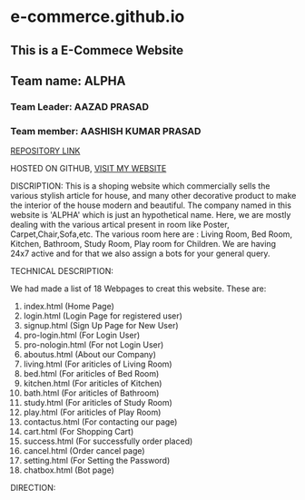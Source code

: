 # e-commerce.github.io
## This is a E-Commece Website

 ## Team name: ALPHA

### Team Leader: AAZAD PRASAD

### Team member: AASHISH KUMAR PRASAD




[REPOSITORY LINK](https://github.com/aazadprasad/e-commerce.github.io.git "Repository link")

HOSTED ON GITHUB,
[VISIT MY WEBSITE](https://aazadprasad.github.io/e-commerce.github.io/ "Website link") 


DISCRIPTION:
This is a shoping website which commercially sells the various stylish article for house, and many other decorative product to make the interior of the house modern and beautiful. 
The company named in this website is 'ALPHA' which is just an hypothetical name. Here, we are mostly dealing with the various artical present in room like Poster, Carpet,Chair,Sofa,etc.
The various room here are : Living Room, Bed Room, Kitchen, Bathroom, Study Room, Play room for Children. We are having 24x7 active and for that we also assign a bots for your general query.


TECHNICAL DESCRIPTION:

We had made a list of 18 Webpages to creat this website.
These are:
1. index.html		(Home Page)
2. login.html 		(Login Page for registered user)
3. signup.html		(Sign Up Page for New User)
 4. pro-login.html 	(For Login User)
5. pro-nologin.html	(For not Login User)
6. aboutus.html 	(About our Company)
7. living.html 		(For ariticles of Living Room)
8. bed.html 		(For ariticles of Bed Room)
9. kitchen.html 	(For ariticles of Kitchen)
10. bath.html 		(For ariticles of Bathroom)
11. study.html 		(For ariticles of Study Room)
12. play.html 		(For ariticles of Play Room)
13. contactus.html 	(For contacting our page)
14. cart.html 		(For Shopping Cart)
15. success.html 	(For successfully order placed)
16. cancel.html 	(Order cancel page)
17. setting.html 	(For Setting the Password)
18. chatbox.html 	(Bot page)

DIRECTION:
